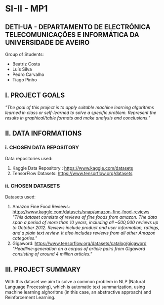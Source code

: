 # SI-II - MP1

## DETI-UA - DEPARTAMENTO DE ELECTRÓNICA TELECOMUNICAÇÕES E INFORMÁTICA DA UNIVERSIDADE DE AVEIRO

Group of Students:

- Beatriz Costa
- Luís Silva
- Pedro Carvalho
- Tiago Pinho

## I. PROJECT GOALS

*"The goal of this project is to apply suitable machine learning algorithms learned in class or self-learned to solve a specific problem. Represent the results in graphical/table formats and make analysis and conclusions."*

## II. DATA INFORMATIONS

### i. CHOSEN DATA REPOSITORY

Data repositories used:

1) Kaggle Data Repository : https://www.kaggle.com/datasets
2) TensorFlow Datasets: https://www.tensorflow.org/datasets


### ii. CHOSEN DATASETS

Datasets used:

1) Amazon Fine Food Reviews: https://www.kaggle.com/datasets/snap/amazon-fine-food-reviews
   *"This dataset consists of reviews of fine foods from amazon. The data span a period of more than 10 years, including all ~500,000 reviews up to October 2012. Reviews include product and user information, ratings, and a plain text review. It also includes reviews from all other Amazon categories."*
2) Gigaword: https://www.tensorflow.org/datasets/catalog/gigaword
   *"Headline-generation on a corpus of article pairs from Gigaword consisting of around 4 million articles."*

## III. PROJECT SUMMARY

With this dataset we aim to solve a common problem in NLP (Natural Language Processing), which is automatic text summarization, using machine learning alghoritms (in this case, an abstractive approach) and Reinforcement Learning.
